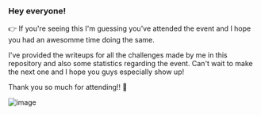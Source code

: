 ### Hey everyone! 

👉 If you're seeing this I'm guessing you've attended the event and I hope you had an awesomme time doing the same. 

I've provided the writeups for all the challenges made by me in this repository and also some statistics regarding the event. Can't wait to make the next one and I hope you guys especially show up!

Thank you so much for attending!! 💐

![image](https://github.com/user-attachments/assets/a859c009-2217-4582-8839-c5b459e154b2)

